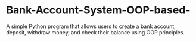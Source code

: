 # Bank-Account-System-OOP-based-
A simple Python program that allows users to create a bank account, deposit, withdraw money, and check their balance using OOP principles.
